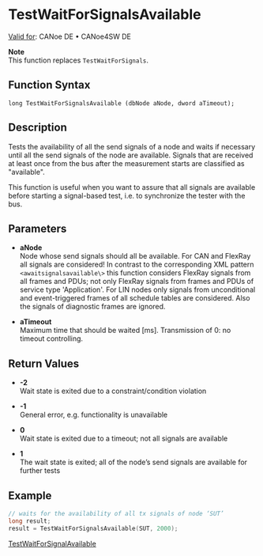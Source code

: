 # TestWaitForSignalsAvailable

[Valid for](../../../Shared/FeatureAvailability.md): CANoe DE • CANoe4SW DE

**Note**  
This function replaces `TestWaitForSignals`.

## Function Syntax

```
long TestWaitForSignalsAvailable (dbNode aNode, dword aTimeout);
```

## Description

Tests the availability of all the send signals of a node and waits if necessary until all the send signals of the node are available. Signals that are received at least once from the bus after the measurement starts are classified as "available".

This function is useful when you want to assure that all signals are available before starting a signal-based test, i.e. to synchronize the tester with the bus.

## Parameters

- **aNode**  
  Node whose send signals should all be available. For CAN and FlexRay all signals are considered! In contrast to the corresponding XML pattern `<awaitsignalsavailable\>` this function considers FlexRay signals from all frames and PDUs; not only FlexRay signals from frames and PDUs of service type 'Application'. For LIN nodes only signals from unconditional and event-triggered frames of all schedule tables are considered. Also the signals of diagnostic frames are ignored.

- **aTimeout**  
  Maximum time that should be waited [ms]. Transmission of 0: no timeout controlling.

## Return Values

- **-2**  
  Wait state is exited due to a constraint/condition violation

- **-1**  
  General error, e.g. functionality is unavailable

- **0**  
  Wait state is exited due to a timeout; not all signals are available

- **1**  
  The wait state is exited; all of the node’s send signals are available for further tests

## Example

```c
// waits for the availability of all tx signals of node ‘SUT’
long result;
result = TestWaitForSignalsAvailable(SUT, 2000);
```

[TestWaitForSignalAvailable](CAPLfunctionTestWaitForSignalAvailable.md)
